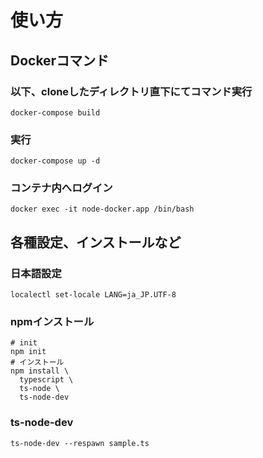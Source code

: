 # 使い方

## Dockerコマンド

### 以下、cloneしたディレクトリ直下にてコマンド実行

```$xslt
docker-compose build
```

### 実行

```$xslt
docker-compose up -d
```

### コンテナ内へログイン

```$xslt
docker exec -it node-docker.app /bin/bash
```

## 各種設定、インストールなど

### 日本語設定

```$xslt
localectl set-locale LANG=ja_JP.UTF-8
```

### npmインストール

```$xslt
# init
npm init
# インストール
npm install \
  typescript \
  ts-node \
  ts-node-dev
```

### ts-node-dev

```$xslt
ts-node-dev --respawn sample.ts
```
